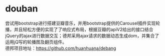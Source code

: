 # douban
尝试用bootstrap进行搭建豆瓣音乐，并用bootstrap提供的Carousel插件实现轮播，并且轻松方便的实现了了响应式布局，根据豆瓣的apiV2给出的接口结合jQuery的ajax进行数据交互；德邦采用ajax请求的数据动态生成dom，并集合了运用jQ写的轮播图及翻页组件。<br>
德邦项目地址：https://github.com/huanhuana/debang
